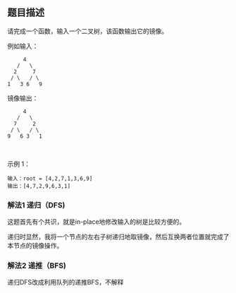 ## 题目描述
请完成一个函数，输入一个二叉树，该函数输出它的镜像。

例如输入：
```
     4
   /   \
  2     7
 / \   / \
1   3 6   9
```
镜像输出：
```
     4
   /   \
  7     2
 / \   / \
9   6 3   1
```
 

示例 1：
```
输入：root = [4,2,7,1,3,6,9]
输出：[4,7,2,9,6,3,1]
```

### 解法1 递归（DFS)
这题首先有个共识，就是in-place地修改输入的树是比较方便的。

递归时显然，我将一个节点的左右子树递归地取镜像，然后互换两者位置就完成了本节点的镜像操作。

### 解法2 递推（BFS)
递归DFS改成利用队列的递推BFS，不解释

